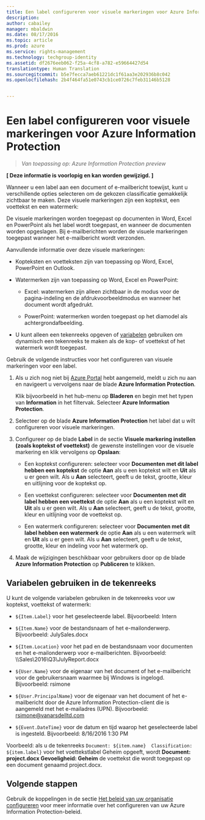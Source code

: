 ```yaml
---
title: Een label configureren voor visuele markeringen voor Azure Information Protection | Azure Rights Management
description: 
author: cabailey
manager: mbaldwin
ms.date: 08/17/2016
ms.topic: article
ms.prod: azure
ms.service: rights-management
ms.technology: techgroup-identity
ms.assetid: df2676eeb062-f25a-4cf8-a782-e59664427d54
translationtype: Human Translation
ms.sourcegitcommit: b5e7fecca7aeb61221dc1f61aa3e202936b8c042
ms.openlocfilehash: 2b4f464fa51e0743cb1ce0726c7feb31146b5128


---
```


# Een label configureren voor visuele markeringen voor Azure Information Protection

>*Van toepassing op: Azure Information Protection preview*

**[ Deze informatie is voorlopig en kan worden gewijzigd. ]**

Wanneer u een label aan een document of e-mailbericht toewijst, kunt u verschillende opties selecteren om de gekozen classificatie gemakkelijk zichtbaar te maken. Deze visuele markeringen zijn een koptekst, een voettekst en een watermerk:

De visuele markeringen worden toegepast op documenten in Word, Excel en PowerPoint als het label wordt toegepast, en wanneer de documenten worden opgeslagen. Bij e-mailberichten worden de visuele markeringen toegepast wanneer het e-mailbericht wordt verzonden.

Aanvullende informatie over deze visuele markeringen:

- Kopteksten en voetteksten zijn van toepassing op Word, Excel, PowerPoint en Outlook.

- Watermerken zijn van toepassing op Word, Excel en PowerPoint:

    - Excel: watermerken zijn alleen zichtbaar in de modus voor de pagina-indeling en de afdrukvoorbeeldmodus en wanneer het document wordt afgedrukt.

    - PowerPoint: watermerken worden toegepast op het diamodel als achtergrondafbeelding.

- U kunt alleen een tekenreeks opgeven of [variabelen](#using-variables-in-the-text-string) gebruiken om dynamisch een tekenreeks te maken als de kop- of voettekst of het watermerk wordt toegepast. 

Gebruik de volgende instructies voor het configureren van visuele markeringen voor een label.

1. Als u zich nog niet bij [Azure Portal](https://portal.azure.com) hebt aangemeld, meldt u zich nu aan en navigeert u vervolgens naar de blade **Azure Information Protection**. 
    
    Klik bijvoorbeeld in het hub-menu op **Bladeren** en begin met het typen van **Information** in het filtervak. Selecteer **Azure Information Protection**.

2. Selecteer op de blade **Azure Information Protection** het label dat u wilt configureren voor visuele markeringen.

3. Configureer op de blade **Label** in de sectie **Visuele markering instellen (zoals koptekst of voettekst)** de gewenste instellingen voor de visuele markering en klik vervolgens op **Opslaan**:

    - Een koptekst configureren: selecteer voor **Documenten met dit label hebben een koptekst** de optie **Aan** als u een koptekst wilt en **Uit** als u er geen wilt. Als u **Aan** selecteert, geeft u de tekst, grootte, kleur en uitlijning voor de koptekst op.
    
    - Een voettekst configureren: selecteer voor **Documenten met dit label hebben een voettekst** de optie **Aan** als u een koptekst wilt en **Uit** als u er geen wilt. Als u **Aan** selecteert, geeft u de tekst, grootte, kleur en uitlijning voor de voettekst op.
    
    - Een watermerk configureren: selecteer voor **Documenten met dit label hebben een watermerk** de optie **Aan** als u een watermerk wilt en **Uit** als u er geen wilt. Als u **Aan** selecteert, geeft u de tekst, grootte, kleur en indeling voor het watermerk op. 

4. Maak de wijzigingen beschikbaar voor gebruikers door op de blade **Azure Information Protection** op **Publiceren** te klikken.

## Variabelen gebruiken in de tekenreeks

U kunt de volgende variabelen gebruiken in de tekenreeks voor uw koptekst, voettekst of watermerk:

- `${Item.Label}` voor het geselecteerde label. Bijvoorbeeld: Intern

- `${Item.Name}` voor de bestandsnaam of het e-mailonderwerp. Bijvoorbeeld: JulySales.docx

- `${Item.Location}` voor het pad en de bestandsnaam voor documenten en het e-mailonderwerp voor e-mailberichten. Bijvoorbeeld: \\\Sales\2016\Q3\JulyReport.docx

- `${User.Name}` voor de eigenaar van het document of het e-mailbericht voor de gebruikersnaam waarmee bij Windows is ingelogd. Bijvoorbeeld: rsimone

- `${User.PrincipalName}` voor de eigenaar van het document of het e-mailbericht door de Azure Information Protection-client die is aangemeld met het e-mailadres (UPN). Bijvoorbeeld: rsimone@vanarsdelltd.com

- `${Event.DateTime}` voor de datum en tijd waarop het geselecteerde label is ingesteld. Bijvoorbeeld: 8/16/2016 1:30 PM
    
Voorbeeld: als u de tekenreeks `Document: ${item.name}  Classification: ${item.label}` voor het voettekstlabel Geheim opgeeft, wordt **Document: project.docx Gevoeligheid: Geheim** de voettekst die wordt toegepast op een document genaamd project.docx.

## Volgende stappen

Gebruik de koppelingen in de sectie [Het beleid van uw organisatie configureren](configure-policy.md#configuring-your-organization-s-policy) voor meer informatie over het configureren van uw Azure Information Protection-beleid.  





<!--HONumber=Aug16_HO3-->



